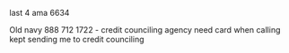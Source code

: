 
last 4 ama 6634

Old navy 
888 712 1722 - credit counciling agency
need card when calling
kept sending me to credit counciling


